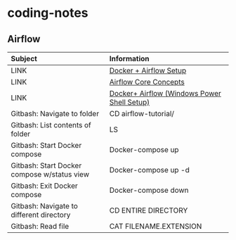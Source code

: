 # coding-notes

## Airflow

| Subject                                     | Information                                 |
|:---------------------------------------------|:---------------------------------------------|
| LINK                                        | [Docker + Airflow Setup](https://www.youtube.com/watch?v=vvr_WNzEXBE)                      |
| LINK                                        | [Airflow Core Concepts](https://airflow.apache.org/docs/stable/concepts.html)                       |
| LINK                                        | [Docker+ Airflow (Windows Power Shell Setup)](https://youtu.be/20HDFbYyAY0) |
| Gitbash: Navigate to folder                 | CD airflow-tutorial/                        |
| Gitbash: List contents of folder            | LS                                          |
| Gitbash: Start Docker compose               | Docker-compose up                           |
| Gitbash: Start Docker compose w/status view | Docker-compose up -d                        |
| Gitbash: Exit Docker compose                | Docker-compose down                         |
| Gitbash: Navigate to different directory    | CD ENTIRE DIRECTORY                         |
| Gitbash: Read file                          | CAT FILENAME.EXTENSION                      |
